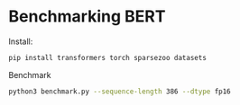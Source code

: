 # Benchmarking BERT

Install:

```bash
pip install transformers torch sparsezoo datasets
```

Benchmark

```bash
python3 benchmark.py --sequence-length 386 --dtype fp16
```